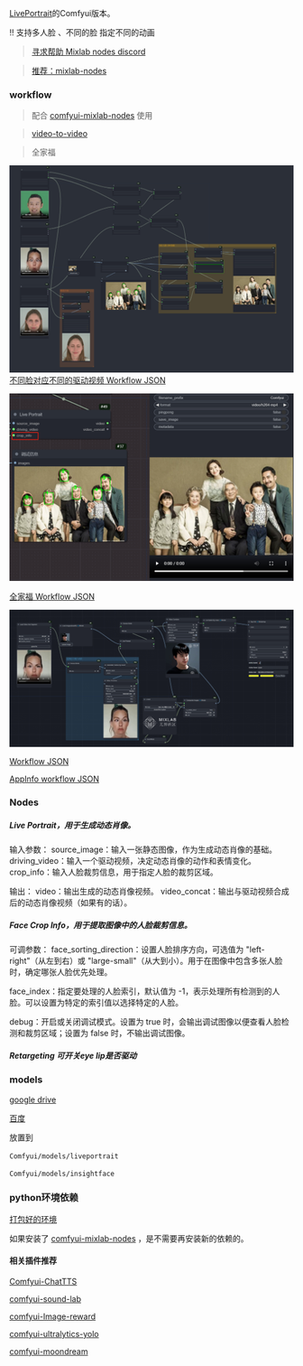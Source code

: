 [LivePortrait](https://github.com/KwaiVGI/LivePortrait)的Comfyui版本。

!! 支持多人脸 、不同的脸 指定不同的动画

> [寻求帮助 Mixlab nodes discord](https://discord.gg/cXs9vZSqeK)

> [推荐：mixlab-nodes](https://github.com/shadowcz007/comfyui-mixlab-nodes)



### workflow



> 配合 [comfyui-mixlab-nodes](https://github.com/shadowcz007/comfyui-mixlab-nodes) 使用


> [video-to-video](example/v2v-workflow.json)


> 全家福

[![alt text](example/1720268832629.png)](example/mul-workflow.json)
[不同脸对应不同的驱动视频 Workflow JSON](example/mul-workflow.json)


[![alt text](example/1720256574305.png)](example/全家福模式-workflow.json)

[全家福 Workflow JSON](example/全家福模式-workflow.json)


[![alt text](example/1720256807930.png)](example/live_workflow.json)

[Workflow JSON](example/live_workflow.json)

[AppInfo workflow JSON](example/appinfo-workflow.json)

### Nodes

##### Live Portrait，用于生成动态肖像。

输入参数：
source_image：输入一张静态图像，作为生成动态肖像的基础。
driving_video：输入一个驱动视频，决定动态肖像的动作和表情变化。
crop_info：输入人脸裁剪信息，用于指定人脸的裁剪区域。

输出：
video：输出生成的动态肖像视频。
video_concat：输出与驱动视频合成后的动态肖像视频（如果有的话）。


##### Face Crop Info，用于提取图像中的人脸裁剪信息。

可调参数：
face_sorting_direction：设置人脸排序方向，可选值为 "left-right"（从左到右）或 "large-small"（从大到小）。用于在图像中包含多张人脸时，确定哪张人脸优先处理。

face_index：指定要处理的人脸索引，默认值为 -1，表示处理所有检测到的人脸。可以设置为特定的索引值以选择特定的人脸。

debug：开启或关闭调试模式。设置为 true 时，会输出调试图像以便查看人脸检测和裁剪区域；设置为 false 时，不输出调试图像。

##### Retargeting 可开关eye lip是否驱动


### models

[google drive](https://drive.google.com/drive/folders/1UtKgzKjFAOmZkhNK-OYT0caJ_w2XAnib)

[百度](https://pan.baidu.com/s/1WpZ1FrqYLLytvLBIpTWShw?pwd=MAI0)

放置到 

``` Comfyui/models/liveportrait ``` 

``` Comfyui/models/insightface ```

### python环境依赖

[打包好的环境](https://pan.baidu.com/s/1oQCvtWR2seFloZDGsNGNTQ?pwd=MAI0)

如果安装了 [comfyui-mixlab-nodes](https://github.com/shadowcz007/comfyui-mixlab-nodes) ，是不需要再安装新的依赖的。


#### 相关插件推荐

[Comfyui-ChatTTS](https://github.com/shadowcz007/Comfyui-ChatTTS)

[comfyui-sound-lab](https://github.com/shadowcz007/comfyui-sound-lab)

[comfyui-Image-reward](https://github.com/shadowcz007/comfyui-Image-reward)

[comfyui-ultralytics-yolo](https://github.com/shadowcz007/comfyui-ultralytics-yolo)

[comfyui-moondream](https://github.com/shadowcz007/comfyui-moondream)

